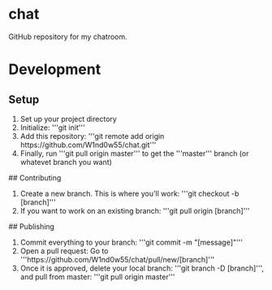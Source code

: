 # chat
GitHub repository for my chatroom.

# Development
## Setup
<ol>
	<li>Set up your project directory</li>
	<li>
		Initialize:
		'''git init'''
	</li>
	<li>
		 Add this repository:
		'''git remote add origin https://github.com/W1nd0w55/chat.git'''
	</li>
	<li>Finally, run '''git pull origin master''' to get the '''master''' branch (or whatevet branch you want)</li>
</ol>
## Contributing
<ol>
	<li>
		Create a new branch. This is where you'll work:
		'''git checkout -b [branch]'''
	</li>
	<li>
		If you want to work on an existing branch:
		'''git pull origin [branch]'''
	</li>
</ol>
## Publishing
<ol>
	<li>
		Commit everything to your branch:
		'''git commit -m "[message]"'''
	</li>
	<li>
		Open a pull request:
		Go to '''https://github.com/W1nd0w55/chat/pull/new/[branch]'''
	</li>
	<li>
		Once it is approved, delete your local branch:
		'''git branch -D [branch]''',
		and pull from master:
		'''git pull origin master'''
	</li>
</ol>
